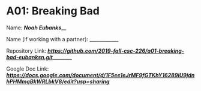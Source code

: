 # A01: Breaking Bad

Name: _____Noah Eubanks_______

Name (if working with a partner): ____________

Repository Link: ___https://github.com/2019-fall-csc-226/a01-breaking-bad-eubanksn.git___________

Google Doc Link: _______https://docs.google.com/document/d/1F5ee1eJrMF9fGTKhY16289iU9jdnhPHMmqBkWRLbkV8/edit?usp=sharing_______

